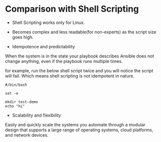 # Comparison with Shell Scripting

- Shell Scripting works only for Linux.

- Becomes complex and less readable(for non-experts) as the script size goes high.

- Idempotence and predictability

When the system is in the state your playbook describes Ansible does not change anything, even if the playbook runs multiple times.

for example, run the below shell script twice and you will notice the script will fail. Which means shell scripting is not idempotent in nature.

```
#/bin/bash

set -e 

mkdir test-demo
echo "hi"
```

- Scalability and flexibility

Easily and quickly scale the systems you automate through a modular design that supports a large range of operating systems, cloud platforms, and network devices.

